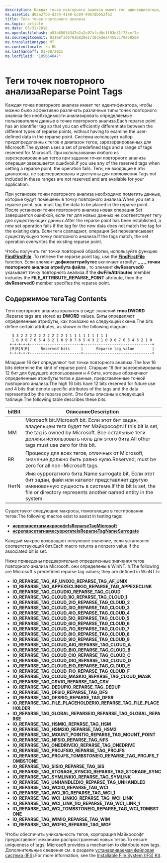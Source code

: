 ```yaml
---
description: Каждая точка повторного анализа имеет тег идентификатора, чтобы можно было эффективно различать различные типы точек повторного анализа без необходимости анализировать определяемые пользователем данные в точке повторного анализа.
ms.assetid: d02a2f50-d374-4149-bc04-49b7db052f62
title: Теги точек повторного анализа
ms.topic: article
ms.date: 05/31/2018
ms.openlocfilehash: a53b65034347e2a2c07afcd6c1f03e31f73cef7e
ms.sourcegitcommit: 831e8f3db78ab820e1710cede244553c70e50500
ms.translationtype: MT
ms.contentlocale: ru-RU
ms.lasthandoff: 01/08/2021
ms.locfileid: "105664047"
---
```

# <a name="reparse-point-tags"></a><span data-ttu-id="79e8a-103">Теги точек повторного анализа</span><span class="sxs-lookup"><span data-stu-id="79e8a-103">Reparse Point Tags</span></span>

<span data-ttu-id="79e8a-104">Каждая точка повторного анализа имеет тег идентификатора, чтобы можно было эффективно различать различные типы точек повторного анализа без необходимости анализировать определяемые пользователем данные в точке повторного анализа.</span><span class="sxs-lookup"><span data-stu-id="79e8a-104">Each reparse point has an identifier tag so that you can efficiently differentiate between the different types of reparse points, without having to examine the user-defined data in the reparse point.</span></span> <span data-ttu-id="79e8a-105">Система использует набор предопределенных тегов и диапазон тегов, зарезервированных для Microsoft.</span><span class="sxs-lookup"><span data-stu-id="79e8a-105">The system uses a set of predefined tags and a range of tags reserved for Microsoft.</span></span> <span data-ttu-id="79e8a-106">При использовании любого из зарезервированных тегов при задании точки повторного анализа операция завершается ошибкой.</span><span class="sxs-lookup"><span data-stu-id="79e8a-106">If you use any of the reserved tags when setting a reparse point, the operation fails.</span></span> <span data-ttu-id="79e8a-107">Теги, не входящие в эти диапазоны, не зарезервированы и доступны для приложения.</span><span class="sxs-lookup"><span data-stu-id="79e8a-107">Tags not included in these ranges are not reserved and are available for your application.</span></span>

<span data-ttu-id="79e8a-108">При установке точки повторного анализа необходимо пометить данные, которые будут помещены в точку повторного анализа.</span><span class="sxs-lookup"><span data-stu-id="79e8a-108">When you set a reparse point, you must tag the data to be placed in the reparse point.</span></span> <span data-ttu-id="79e8a-109">После установки точки повторного анализа новая операция Set завершается ошибкой, если тег для новых данных не соответствует тегу для существующих данных.</span><span class="sxs-lookup"><span data-stu-id="79e8a-109">After the reparse point has been established, a new set operation fails if the tag for the new data does not match the tag for the existing data.</span></span> <span data-ttu-id="79e8a-110">Если теги совпадают, операция Set перезаписывает существующую точку повторного анализа.</span><span class="sxs-lookup"><span data-stu-id="79e8a-110">If the tags match, the set operation overwrites the existing reparse point.</span></span>

<span data-ttu-id="79e8a-111">Чтобы получить тег точки повторной обработки, используйте функцию [**FindFirstFile**](/windows/desktop/api/FileAPI/nf-fileapi-findfirstfilea) .</span><span class="sxs-lookup"><span data-stu-id="79e8a-111">To retrieve the reparse point tag, use the [**FindFirstFile**](/windows/desktop/api/FileAPI/nf-fileapi-findfirstfilea) function.</span></span> <span data-ttu-id="79e8a-112">Если элемент **двфилеаттрибутес** включает атрибут **\_ \_ \_ точки повторного анализа атрибута файла** , то элемент **dwReserved0** указывает точку повторного анализа.</span><span class="sxs-lookup"><span data-stu-id="79e8a-112">If the **dwFileAttributes** member includes the **FILE\_ATTRIBUTE\_REPARSE\_POINT** attribute, then the **dwReserved0** member specifies the reparse point.</span></span>

## <a name="tag-contents"></a><span data-ttu-id="79e8a-113">Содержимое тега</span><span class="sxs-lookup"><span data-stu-id="79e8a-113">Tag Contents</span></span>

<span data-ttu-id="79e8a-114">Теги повторного анализа хранятся в виде значений **типа DWORD** .</span><span class="sxs-lookup"><span data-stu-id="79e8a-114">Reparse tags are stored as **DWORD** values.</span></span> <span data-ttu-id="79e8a-115">Биты определяют определенные атрибуты, как показано на следующей схеме.</span><span class="sxs-lookup"><span data-stu-id="79e8a-115">The bits define certain attributes, as shown in the following diagram.</span></span>

``` syntax
   3 3 2 2 2 2 2 2 2 2 2 2 1 1 1 1 1 1 1 1 1 1
   1 0 9 8 7 6 5 4 3 2 1 0 9 8 7 6 5 4 3 2 1 0 9 8 7 6 5 4 3 2 1 0
  +-+-+-+-+-----------------------+-------------------------------+
  |M|R|N|R|     Reserved bits     |      Reparse tag value        |
  +-+-+-+-+-----------------------+-------------------------------+
```

<span data-ttu-id="79e8a-116">Младшие 16 бит определяют тип точки повторного анализа.</span><span class="sxs-lookup"><span data-stu-id="79e8a-116">The low 16 bits determine the kind of reparse point.</span></span> <span data-ttu-id="79e8a-117">Старшие 16 бит зарезервированы 12 бит для будущего использования и 4 бита, которые обозначают определенные атрибуты тегов и данные, представленные точкой повторного анализа.</span><span class="sxs-lookup"><span data-stu-id="79e8a-117">The high 16 bits have 12 bits reserved for future use and 4 bits that denote specific attributes of the tags and the data represented by the reparse point.</span></span> <span data-ttu-id="79e8a-118">Эти биты описаны в следующей таблице.</span><span class="sxs-lookup"><span data-stu-id="79e8a-118">The following table describes these bits.</span></span>



| <span data-ttu-id="79e8a-119">bit</span><span class="sxs-lookup"><span data-stu-id="79e8a-119">Bit</span></span> | <span data-ttu-id="79e8a-120">Описание</span><span class="sxs-lookup"><span data-stu-id="79e8a-120">Description</span></span>                                                                                                  |
|-----|--------------------------------------------------------------------------------------------------------------|
| <span data-ttu-id="79e8a-121">M</span><span class="sxs-lookup"><span data-stu-id="79e8a-121">M</span></span>   | <span data-ttu-id="79e8a-122">Microsoft bit.</span><span class="sxs-lookup"><span data-stu-id="79e8a-122">Microsoft bit.</span></span> <span data-ttu-id="79e8a-123">Если этот бит задан, владельцем тега будет тег Майкрософт.</span><span class="sxs-lookup"><span data-stu-id="79e8a-123">If this bit is set, the tag is owned by Microsoft.</span></span> <span data-ttu-id="79e8a-124">Все остальные теги должны использовать ноль для этого бита.</span><span class="sxs-lookup"><span data-stu-id="79e8a-124">All other tags must use zero for this bit.</span></span> |
| <span data-ttu-id="79e8a-125">R</span><span class="sxs-lookup"><span data-stu-id="79e8a-125">R</span></span>   | <span data-ttu-id="79e8a-126">Процессу для всех тегов, отличных от Microsoft, значение должно быть равно нулю.</span><span class="sxs-lookup"><span data-stu-id="79e8a-126">Reserved; must be zero for all non-Microsoft tags.</span></span>                                                           |
| <span data-ttu-id="79e8a-127">Нет</span><span class="sxs-lookup"><span data-stu-id="79e8a-127">N</span></span>   | <span data-ttu-id="79e8a-128">Имя суррогатного бита.</span><span class="sxs-lookup"><span data-stu-id="79e8a-128">Name surrogate bit.</span></span> <span data-ttu-id="79e8a-129">Если этот бит задан, файл или каталог представляет другую именованную сущность в системе.</span><span class="sxs-lookup"><span data-stu-id="79e8a-129">If this bit is set, the file or directory represents another named entity in the system.</span></span> |



 

<span data-ttu-id="79e8a-130">Существуют следующие макросы, помогающие в тестировании тегов:</span><span class="sxs-lookup"><span data-stu-id="79e8a-130">The following macros exist to assist in testing tags:</span></span>

-   [<span data-ttu-id="79e8a-131">**исрепарсетагмикрософт**</span><span class="sxs-lookup"><span data-stu-id="79e8a-131">**IsReparseTagMicrosoft**</span></span>](/windows/desktop/api/Winnt/nf-winnt-isreparsetagmicrosoft)
-   [<span data-ttu-id="79e8a-132">**исрепарсетагнамесуррогате**</span><span class="sxs-lookup"><span data-stu-id="79e8a-132">**IsReparseTagNameSurrogate**</span></span>](/windows/desktop/api/Winnt/nf-winnt-isreparsetagnamesurrogate)

<span data-ttu-id="79e8a-133">Каждый макрос возвращает ненулевое значение, если установлен соответствующий бит.</span><span class="sxs-lookup"><span data-stu-id="79e8a-133">Each macro returns a nonzero value if the associated bit is set.</span></span>

<span data-ttu-id="79e8a-134">Ниже приведены предварительно определенные значения тегов повторного анализа Microsoft. они определены в WinNT. h:</span><span class="sxs-lookup"><span data-stu-id="79e8a-134">The following are Microsoft's predefined reparse tag values; they are defined in WinNT.h:</span></span>

-   <span data-ttu-id="79e8a-135">**IO_REPARSE_TAG_AF_UNIX**</span><span class="sxs-lookup"><span data-stu-id="79e8a-135">**IO_REPARSE_TAG_AF_UNIX**</span></span>
-   <span data-ttu-id="79e8a-136">**IO_REPARSE_TAG_APPEXECLINK**</span><span class="sxs-lookup"><span data-stu-id="79e8a-136">**IO_REPARSE_TAG_APPEXECLINK**</span></span>
-   <span data-ttu-id="79e8a-137">**IO_REPARSE_TAG_CLOUD**</span><span class="sxs-lookup"><span data-stu-id="79e8a-137">**IO_REPARSE_TAG_CLOUD**</span></span>
-   <span data-ttu-id="79e8a-138">**IO_REPARSE_TAG_CLOUD_1**</span><span class="sxs-lookup"><span data-stu-id="79e8a-138">**IO_REPARSE_TAG_CLOUD_1**</span></span>
-   <span data-ttu-id="79e8a-139">**IO_REPARSE_TAG_CLOUD_2**</span><span class="sxs-lookup"><span data-stu-id="79e8a-139">**IO_REPARSE_TAG_CLOUD_2**</span></span>
-   <span data-ttu-id="79e8a-140">**IO_REPARSE_TAG_CLOUD_3**</span><span class="sxs-lookup"><span data-stu-id="79e8a-140">**IO_REPARSE_TAG_CLOUD_3**</span></span>
-   <span data-ttu-id="79e8a-141">**IO_REPARSE_TAG_CLOUD_4**</span><span class="sxs-lookup"><span data-stu-id="79e8a-141">**IO_REPARSE_TAG_CLOUD_4**</span></span>
-   <span data-ttu-id="79e8a-142">**IO_REPARSE_TAG_CLOUD_5**</span><span class="sxs-lookup"><span data-stu-id="79e8a-142">**IO_REPARSE_TAG_CLOUD_5**</span></span>
-   <span data-ttu-id="79e8a-143">**IO_REPARSE_TAG_CLOUD_6**</span><span class="sxs-lookup"><span data-stu-id="79e8a-143">**IO_REPARSE_TAG_CLOUD_6**</span></span>
-   <span data-ttu-id="79e8a-144">**IO_REPARSE_TAG_CLOUD_7**</span><span class="sxs-lookup"><span data-stu-id="79e8a-144">**IO_REPARSE_TAG_CLOUD_7**</span></span>
-   <span data-ttu-id="79e8a-145">**IO_REPARSE_TAG_CLOUD_8**</span><span class="sxs-lookup"><span data-stu-id="79e8a-145">**IO_REPARSE_TAG_CLOUD_8**</span></span>
-   <span data-ttu-id="79e8a-146">**IO_REPARSE_TAG_CLOUD_9**</span><span class="sxs-lookup"><span data-stu-id="79e8a-146">**IO_REPARSE_TAG_CLOUD_9**</span></span>
-   <span data-ttu-id="79e8a-147">**IO_REPARSE_TAG_CLOUD_A**</span><span class="sxs-lookup"><span data-stu-id="79e8a-147">**IO_REPARSE_TAG_CLOUD_A**</span></span>
-   <span data-ttu-id="79e8a-148">**IO_REPARSE_TAG_CLOUD_B**</span><span class="sxs-lookup"><span data-stu-id="79e8a-148">**IO_REPARSE_TAG_CLOUD_B**</span></span>
-   <span data-ttu-id="79e8a-149">**IO_REPARSE_TAG_CLOUD_C**</span><span class="sxs-lookup"><span data-stu-id="79e8a-149">**IO_REPARSE_TAG_CLOUD_C**</span></span>
-   <span data-ttu-id="79e8a-150">**IO_REPARSE_TAG_CLOUD_D**</span><span class="sxs-lookup"><span data-stu-id="79e8a-150">**IO_REPARSE_TAG_CLOUD_D**</span></span>
-   <span data-ttu-id="79e8a-151">**IO_REPARSE_TAG_CLOUD_E**</span><span class="sxs-lookup"><span data-stu-id="79e8a-151">**IO_REPARSE_TAG_CLOUD_E**</span></span>
-   <span data-ttu-id="79e8a-152">**IO_REPARSE_TAG_CLOUD_F**</span><span class="sxs-lookup"><span data-stu-id="79e8a-152">**IO_REPARSE_TAG_CLOUD_F**</span></span>
-   <span data-ttu-id="79e8a-153">**IO_REPARSE_TAG_CLOUD_MASK**</span><span class="sxs-lookup"><span data-stu-id="79e8a-153">**IO_REPARSE_TAG_CLOUD_MASK**</span></span>
-   <span data-ttu-id="79e8a-154">**IO_REPARSE_TAG_CSV**</span><span class="sxs-lookup"><span data-stu-id="79e8a-154">**IO_REPARSE_TAG_CSV**</span></span>
-   <span data-ttu-id="79e8a-155">**IO_REPARSE_TAG_DEDUP**</span><span class="sxs-lookup"><span data-stu-id="79e8a-155">**IO_REPARSE_TAG_DEDUP**</span></span>
-   <span data-ttu-id="79e8a-156">**IO_REPARSE_TAG_DFS**</span><span class="sxs-lookup"><span data-stu-id="79e8a-156">**IO_REPARSE_TAG_DFS**</span></span>
-   <span data-ttu-id="79e8a-157">**IO_REPARSE_TAG_DFSR**</span><span class="sxs-lookup"><span data-stu-id="79e8a-157">**IO_REPARSE_TAG_DFSR**</span></span>
-   <span data-ttu-id="79e8a-158">**IO_REPARSE_TAG_FILE_PLACEHOLDER**</span><span class="sxs-lookup"><span data-stu-id="79e8a-158">**IO_REPARSE_TAG_FILE_PLACEHOLDER**</span></span>
-   <span data-ttu-id="79e8a-159">**IO_REPARSE_TAG_GLOBAL_REPARSE**</span><span class="sxs-lookup"><span data-stu-id="79e8a-159">**IO_REPARSE_TAG_GLOBAL_REPARSE**</span></span>
-   <span data-ttu-id="79e8a-160">**IO_REPARSE_TAG_HSM**</span><span class="sxs-lookup"><span data-stu-id="79e8a-160">**IO_REPARSE_TAG_HSM**</span></span>
-   <span data-ttu-id="79e8a-161">**IO_REPARSE_TAG_HSM2**</span><span class="sxs-lookup"><span data-stu-id="79e8a-161">**IO_REPARSE_TAG_HSM2**</span></span>
-   <span data-ttu-id="79e8a-162">**IO_REPARSE_TAG_MOUNT_POINT**</span><span class="sxs-lookup"><span data-stu-id="79e8a-162">**IO_REPARSE_TAG_MOUNT_POINT**</span></span>
-   <span data-ttu-id="79e8a-163">**IO_REPARSE_TAG_NFS**</span><span class="sxs-lookup"><span data-stu-id="79e8a-163">**IO_REPARSE_TAG_NFS**</span></span>
-   <span data-ttu-id="79e8a-164">**IO_REPARSE_TAG_ONEDRIVE**</span><span class="sxs-lookup"><span data-stu-id="79e8a-164">**IO_REPARSE_TAG_ONEDRIVE**</span></span>
-   <span data-ttu-id="79e8a-165">**IO_REPARSE_TAG_PROJFS**</span><span class="sxs-lookup"><span data-stu-id="79e8a-165">**IO_REPARSE_TAG_PROJFS**</span></span>
-   <span data-ttu-id="79e8a-166">**IO_REPARSE_TAG_PROJFS_TOMBSTONE**</span><span class="sxs-lookup"><span data-stu-id="79e8a-166">**IO_REPARSE_TAG_PROJFS_TOMBSTONE**</span></span>
-   <span data-ttu-id="79e8a-167">**IO_REPARSE_TAG_SIS**</span><span class="sxs-lookup"><span data-stu-id="79e8a-167">**IO_REPARSE_TAG_SIS**</span></span>
-   <span data-ttu-id="79e8a-168">**IO_REPARSE_TAG_STORAGE_SYNC**</span><span class="sxs-lookup"><span data-stu-id="79e8a-168">**IO_REPARSE_TAG_STORAGE_SYNC**</span></span>
-   <span data-ttu-id="79e8a-169">**IO_REPARSE_TAG_SYMLINK**</span><span class="sxs-lookup"><span data-stu-id="79e8a-169">**IO_REPARSE_TAG_SYMLINK**</span></span>
-   <span data-ttu-id="79e8a-170">**IO_REPARSE_TAG_UNHANDLED**</span><span class="sxs-lookup"><span data-stu-id="79e8a-170">**IO_REPARSE_TAG_UNHANDLED**</span></span>
-   <span data-ttu-id="79e8a-171">**IO_REPARSE_TAG_WCI**</span><span class="sxs-lookup"><span data-stu-id="79e8a-171">**IO_REPARSE_TAG_WCI**</span></span>
-   <span data-ttu-id="79e8a-172">**IO_REPARSE_TAG_WCI_1**</span><span class="sxs-lookup"><span data-stu-id="79e8a-172">**IO_REPARSE_TAG_WCI_1**</span></span>
-   <span data-ttu-id="79e8a-173">**IO_REPARSE_TAG_WCI_LINK**</span><span class="sxs-lookup"><span data-stu-id="79e8a-173">**IO_REPARSE_TAG_WCI_LINK**</span></span>
-   <span data-ttu-id="79e8a-174">**IO_REPARSE_TAG_WCI_LINK_1**</span><span class="sxs-lookup"><span data-stu-id="79e8a-174">**IO_REPARSE_TAG_WCI_LINK_1**</span></span>
-   <span data-ttu-id="79e8a-175">**IO_REPARSE_TAG_WCI_TOMBSTONE**</span><span class="sxs-lookup"><span data-stu-id="79e8a-175">**IO_REPARSE_TAG_WCI_TOMBSTONE**</span></span>
-   <span data-ttu-id="79e8a-176">**IO_REPARSE_TAG_WIM**</span><span class="sxs-lookup"><span data-stu-id="79e8a-176">**IO_REPARSE_TAG_WIM**</span></span>
-   <span data-ttu-id="79e8a-177">**IO_REPARSE_TAG_WOF**</span><span class="sxs-lookup"><span data-stu-id="79e8a-177">**IO_REPARSE_TAG_WOF**</span></span>

<span data-ttu-id="79e8a-178">Чтобы обеспечить уникальность тегов, корпорация Майкрософт предоставляет механизм распространения новых тегов.</span><span class="sxs-lookup"><span data-stu-id="79e8a-178">To ensure uniqueness of tags, Microsoft provides a mechanism to distribute new tags.</span></span> <span data-ttu-id="79e8a-179">Дополнительные сведения см. в разделе [устанавливаемая файловая система (IFS)](https://www.microsoft.com/whdc/devtools/ifskit/reparse.mspx).</span><span class="sxs-lookup"><span data-stu-id="79e8a-179">For more information, see the [Installable File System (IFS) Kit](https://www.microsoft.com/whdc/devtools/ifskit/reparse.mspx).</span></span>

 

 



